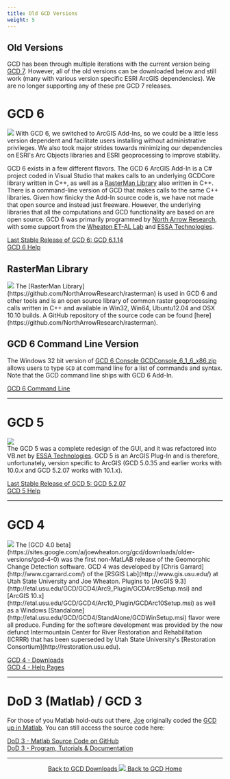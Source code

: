 ```yaml
---
title: Old GCD Versions
weight: 5
---
```


<div class="callout alert">
  <h2>Old Versions</h2>
  <p>GCD has been through multiple iterations with the current version being <a href="{{ site.baseurl }}/Download">GCD 7</a>. However, all of the old versions can be downloaded below and still work (many with various version specific ESRI ArcGIS dependencies). We are no longer supporting any of these pre GCD 7 releases. </p>
</div>

# GCD 6

<a href="http://northarrowresearch.com"><img class="float-right" src="{{ site.baseurl }}/assets/images/logos/NA_Logo_150pxTall.png"></a> 
With GCD 6, we switched to ArcGIS Add-Ins, so we could be a little less version dependent and facilitate users installing without administrative privileges. We also took major strides towards minimizing our dependencies on ESRI's Arc Objects libraries and ESRI geoprocessing to improve stability. 

GCD 6 exists in a few different flavors. The GCD 6 ArcGIS Add-In is a C# project coded in Visual Studio that makes calls to an underlying GCDCore library written in C++, as well as a [RasterMan Library](https://github.com/NorthArrowResearch/rasterman)  also written in C++. There is a command-line version of GCD that makes calls to the same C++ libraries. Given how finicky the Add-In source code is, we have not made that open source and instead just freeware.  However, the underlying libraries that all the computations and GCD functionality are based on are open source. GCD 6 was primarily programmed by [North Arrow Research](http://northarrowresearch.com), with some support from the [Wheaton ET-AL Lab](http://etal.joewheaton.org) and [ESSA Technologies](https://essa.com/explore-essa/tools/geomorphic-change-detection/).

<a class=" hollow button" href="https://sites.google.com/a/joewheaton.org/gcd/downloads"><i class="fa fa-download"></i>  Last Stable Release of GCD 6: GCD 6.1.14</a>  
<a class="hollow button" href="http://gcd6help.joewheaton.org/"><i class="fa fa-question-circle"></i>  GCD 6 Help </a>  

## RasterMan Library

<img class="float-right" src="{{ site.baseurl }}/assets/images/rasterman.png">  
The [RasterMan Library](https://github.com/NorthArrowResearch/rasterman) is used in GCD 6 and other tools and is an open source library of common raster geoprocessing calls written in C++ and available in Win32, Win64, Ubuntu12.04 and OSX 10.10 builds. A GitHub repository of the source code can be found [here](https://github.com/NorthArrowResearch/rasterman). 

## GCD 6 Command Line Version

The Windows 32 bit version of [GCD 6 Console GCDConsole_6_1_6_x86.zip](http://releases.northarrowresearch.com/GCD/Console/Win32/GCDConsole_6_1_6_x86.zip) allows users to type `GCD` at command line for a list of commands and syntax. Note that the GCD command line  ships with GCD 6 Add-In.

<a class=" button" href="http://releases.northarrowresearch.com/GCD/Console/Win32/GCDConsole_6_1_6_x86.zip"><i class="fa https://fontawesome.com/v4.7.0/"></i>  GCD 6 Command Line </a> 

------

# GCD 5

<a href="https://essa.com/explore-essa/tools/geomorphic-change-detection/"><img class="float-right" src="{{ site.baseurl }}/assets/images/logos/essa_logo_blank.png"></a>  
The GCD 5 was a complete redesign of the GUI, and it was refactored into VB.net by [ESSA Technologies](https://essa.com/explore-essa/tools/geomorphic-change-detection/). 
GCD 5 is an ArcGIS Plug-In and is therefore, unfortunately, version specific to ArcGIS (GCD 5.0.35 and earlier works with 10.0.x and GCD 5.2.07 works with 10.1.x).  

<a class=" hollow button" href="http://gcd.joewheaton.org/downloads/release-notes/520713jan2014"><i class="fa fa-download"></i>  Last Stable Release of GCD 5: GCD 5.2.07</a>  
<a class="hollow button" href="http://gcd5help.joewheaton.org/"><i class="fa fa-question-circle"></i>  GCD 5 Help </a>  

------
# GCD 4

<img class="float-right" src="{{ site.baseurl }}/assets/images/logos/ICRRR-Logo_64.gif">  
The [GCD 4.0 beta](https://sites.google.com/a/joewheaton.org/gcd/downloads/older-versions/gcd-4-0) was the first non-MatLAB release of the Geomorphic Change Detection software. GCD 4  was developed by [Chris Garrard](http://www.cgarrard.com/) of the [RSGIS Lab](http://www.gis.usu.edu/) at Utah State University and Joe Wheaton. Plugins to [ArcGIS 9.3](http://etal.usu.edu/GCD/GCD4/Arc9_Plugin/GCDArc9Setup.msi) and [ArcGIS 10.x](http://etal.usu.edu/GCD/GCD4/Arc10_Plugin/GCDArc10Setup.msi) as well as a Windows [Standalone](http://etal.usu.edu/GCD/GCD4/StandAlone/GCDWinSetup.msi) flavor were all produce. Funding for the software development was provided by the now defunct Intermountain Center for River Restoration and Rehabilitation (ICRRR) that has been superseded by Utah State University's [Restoration Consortium](http://restoration.usu.edu).

<a class="hollow button" href="https://sites.google.com/a/joewheaton.org/gcd/downloads/older-versions/gcd-4-0"><i class="fa fa-download"></i> GCD 4 - Downloads  </a>  
<a class="hollow  button" href="https://sites.google.com/a/joewheaton.org/gcd/downloads/older-versions/gcd-4-0/gcd-4-help"><i class="fa fa-question-circle"></i>  GCD 4 - Help Pages </a>  

------

# DoD 3 (Matlab) / GCD 3

For those of you Matlab hold-outs out there, [Joe](http://joewheaton.org) originally coded the [GCD up in Matlab](https://github.com/joewheaton/DoD/). You can still access the source code here:

<a class="hollow button" href="https://github.com/joewheaton/DoD"><i class="fa fa-github"></i>  DoD 3 - Matlab Source Code on GitHub </a>  
<a class=" button" href="https://github.com/joewheaton/DoD/releases/tag/DoD_3.0"><i class="fa fa-download"></i>  DoD 3 - Program, Tutorials & Documentation </a>  

------
<div align="center">
	<a class="hollow button" href="{{ site.baseurl }}/Download"><i class="fa fa-chevron-circle-left"></i>  Back to GCD Downloads </a>  
	<a class="hollow button" href="{{ site.baseurl }}/"><img src="{{ site.baseurl}}/assets/images/icons/GCDAddIn.png">  Back to GCD Home </a>  
</div>